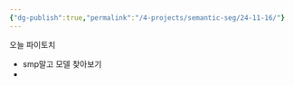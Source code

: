```yaml
---
{"dg-publish":true,"permalink":"/4-projects/semantic-seg/24-11-16/"}
---
```


오늘 파이토치 
+ smp말고 모델 찾아보기
+ 

